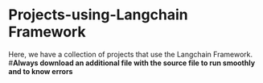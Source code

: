 # Projects-using-Langchain Framework
Here, we have a collection of projects that use the Langchain Framework.
#**Always download an additional file with the source file to run smoothly and to know errors** 
